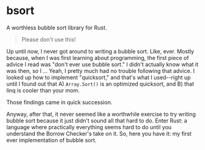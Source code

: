 bsort
=====

A worthless bubble sort library for Rust.

> Please don't use this!

Up until now, I never got around to writing a bubble sort. Like, ever. Mostly because, when I was first learning about programming, the first piece of advice I read was "don't ever use bubble sort." I didn't actually know what it was then, so I ... Yeah, I pretty much had no trouble following that advice. I looked up how to implement "quicksort," and that's what I used--right up until I found out that A) `Array.Sort()` is an optimized quicksort, and B) that linq is cooler than your mom.

Those findings came in quick succession.

Anyway, after that, it never seemed like a worthwhile exercise to try writing bubble sort because it just didn't sound all that hard to do. Enter Rust: a language where practically everything seems hard to do until you understand the Borrow Checker's take on it. So, here you have it: my first ever implementation of bubble sort.
